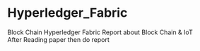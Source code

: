 # Hyperledger_Fabric
Block Chain Hyperledger Fabric Report about Block Chain &amp; IoT  
After Reading paper then do report
